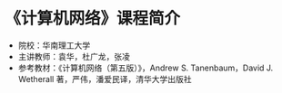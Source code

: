 # 《计算机网络》课程简介

- 院校：华南理工大学
- 主讲教师：袁华，杜广龙，张凌
- 参考教材：《计算机网络（第五版）》，Andrew S. Tanenbaum，David J. Wetherall 著，严伟，潘爱民译，清华大学出版社